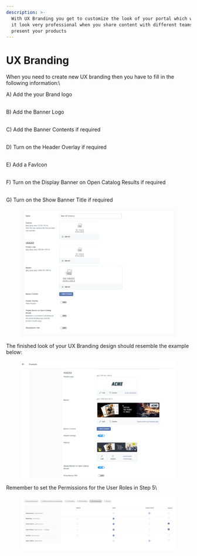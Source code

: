 ```yaml
---
description: >-
  With UX Branding you get to customize the look of your portal which will make
  it look very professional when you share content with different teams and
  present your products
---
```


# UX Branding

When you need to create new UX branding then you have to fill in the following information:\


A) Add the your Brand logo

\
B) Add the Banner Logo

\
C) Add the Banner Contents if required

\
D) Turn on the Header Overlay if required

\
E) Add a FavIcon

\
F) Turn on the Display Banner on Open Catalog Results if required

\
G) Turn on the Show Banner Title if required



<figure><img src="../../.gitbook/assets/image (1032).png" alt=""><figcaption></figcaption></figure>

The finished look of your UX Branding design should resemble the example below:

<figure><img src="../../.gitbook/assets/image (1030).png" alt=""><figcaption></figcaption></figure>

Remember to set the Permissions for the User Roles in Step 5\


<figure><img src="../../.gitbook/assets/image (1031).png" alt=""><figcaption></figcaption></figure>
